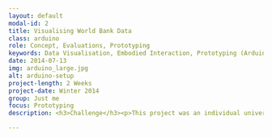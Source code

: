 ```yaml
---
layout: default
modal-id: 2
title: Visualising World Bank Data
class: arduino
role: Concept, Evaluations, Prototyping
keywords: Data Visualisation, Embodied Interaction, Prototyping (Arduino, Javascript)
date: 2014-07-13
img: arduino_large.jpg
alt: arduino-setup
project-length: 2 Weeks
project-date: Winter 2014
group: Just me
focus: Prototyping
description: <h3>Challenge</h3><p>This project was an individual university project in which I worked with data from the <a href="http://www.worldbank.org/">World Bank</a>. The World Bank provides Open Data about the development of the world but the data is not very accessible and understandable. So the task was to focus on a certain aspect of the data, create a more accessible representation and also incorporate the ideas of embodied interaction.</p><h3>Concept</h3><p>I decided to design an artifact for a fictitious museum environment with a broader topic about for example water or Africa. My idea was to create a map that would show the percentage of people having access to water in rural areas for each country in Africa. As museums typically have a wide range of visitors, from small kids to seniors, the input device had to be very easy and intuitive to interact with. As the input device I therefore aimed to use a physical slider with which users would be able to navigate through each year and explore the development over time.</p><h3>Result</h3> <p>Unfortunatly I couldn't get a slider so I had to work with a turning knob instead. A quick demonstration of the result can be seen in the following video. </p><p> <div class="flex-video widescreen"><iframe src="https://www.youtube.com/embed/2jrZv-j7q3I" frameborder="0" allowfullscreen=""></iframe></div></p><p>A <a href="http://weidenfreak.github.io/InteractiveAfricaMapD3/"> live version</a> is also available but it doesn't have Arduino support and is optimised for Google Chrome only.</p><h3>Process</h3><p>The prototype was developed in several iterations. During the development I did small evaluations in which I led my users explore the prototype and encouraged them to give feedback. One minor finding was for example, that while using the turning knob the users lost the focus on the year range in the bottom. I therefore additionally included the current year above the map as shown in this screenshot:</p><img src="img/portfolio/africa_map.png" class="img-responsive img-thumbnail img-centered" alt="Africa_Map Screen"><p>The largest issue that I found through the evaluations was that people immediately started to try to identify which countries were constantly improving and which were not. In the chosen map visualisation this is hard to keep track of because of the large number of countries. A therefore useful improvement would have been to add for example a list with countries that had less water access than in the previous year. This calculation is easy for software and hard for humans to calculate and should therefore become part of the visualisation.</p><p>A challenge on the technical side was to constantly listen to the Arduino input and update the website in realtime. I eventually solved this by making use of WebSockets. Additionally, I learned how to use the data visualisation library <a href="http://d3js.org/">D3.js</a>. For more development specific details have a look at the <a href="https://github.com/weidenfreak/InteractiveAfricaMapD3Arduino">GitHub repository.</a></p><h3>Reflections</h3><p>This project was a very small one, but I was still able to prototype some aspects of embodied interaction. People found it fascinating to use an alternative input device for a web application and found it interesting to feel the borders of the year range in form of  physical feedback.</p><p>Although this was a project which primarily focused on prototyping instead of the design process I wondered in hindsight if it would have been possible to work towards a more meaningful visualisation from the beginning.</p>

---
```

